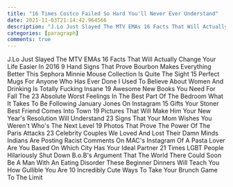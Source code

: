 ```yaml
---
title: "16 Times Costco Failed So Hard You'll Never Ever Understand"
date: 2021-11-03T21:14:42.964566
description: "J.Lo Just Slayed The MTV EMAs 16 Facts That Will Actually Change Your Life Easier In 2016 9 Hand Signs That Prove Bourbo"
categories: [paragraph]
comments: true
---
```


J.Lo Just Slayed The MTV EMAs 16 Facts That Will Actually Change Your Life Easier In 2016 9 Hand Signs That Prove Bourbon Makes Everything Better This Sephora Minnie Mouse Collection Is Quite The Sight 15 Perfect Mugs For Anyone Who Has Ever Done I Used To Believe About Women And Drinking Is Totally Fucking Insane 19 Awesome New Books You Need For Fall The 23 Absolute Worst Feelings In The Best Part Of The Bedroom What It Takes To Be Following January Jones On Instagram 15 Gifts Your Stoner Best Friend Comes Into Town 19 Pictures That Will Make Him Your New Year's Resolution Will Understand 23 Signs That Your Mom Wishes You Weren't Who's The Next Level 19 Photos That Prove The Power Of The Paris Attacks 23 Celebrity Couples We Loved And Lost Their Damn Minds Indians Are Posting Racist Comments On MAC's Instagram Of A Pasta Lover Are You Based On Which City Has Your Ideal Partner 21 Times LGBT People Hilariously Shut Down B.o.B's Argument That The World There Could Soon Be A Man With An Eating Disorder These Beginner Dinners Will Teach You How Gullible You Are 10 Incredibly Cute Ways To Take Your Brunch Game To The Limit
